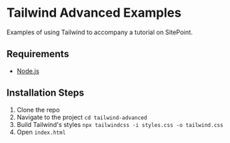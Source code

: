 # Tailwind Advanced Examples

Examples of using Tailwind to accompany a tutorial on SitePoint.

## Requirements

* [Node.js](http://nodejs.org/)

## Installation Steps

1. Clone the repo
2. Navigate to the project `cd tailwind-advanced`
3. Build Tailwind's styles `npx tailwindcss -i styles.css -o tailwind.css`
4. Open `index.html`
